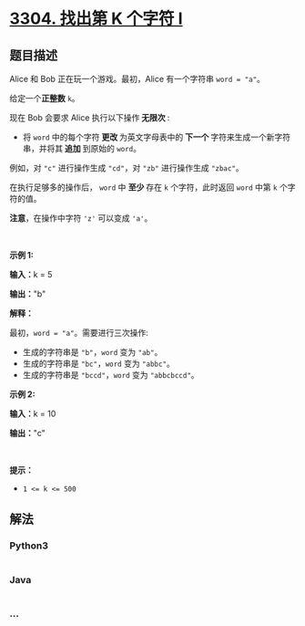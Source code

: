 # [3304. 找出第 K 个字符 I](https://leetcode.cn/problems/find-the-k-th-character-in-string-game-i)

## 题目描述

<!-- 这里写题目描述 -->

<p>Alice 和 Bob 正在玩一个游戏。最初，Alice 有一个字符串 <code>word = "a"</code>。</p>

<p>给定一个<strong>正整数</strong> <code>k</code>。</p>

<p>现在 Bob 会要求 Alice 执行以下操作<strong> 无限次 </strong>:</p>

<ul>
	<li>将 <code>word</code> 中的每个字符<strong> 更改 </strong>为英文字母表中的<strong> 下一个 </strong>字符来生成一个新字符串，并将其<strong> 追加 </strong>到原始的 <code>word</code>。</li>
</ul>

<p>例如，对 <code>"c"</code> 进行操作生成 <code>"cd"</code>，对 <code>"zb"</code> 进行操作生成 <code>"zbac"</code>。</p>

<p>在执行足够多的操作后， <code>word</code> 中 <strong>至少 </strong>存在 <code>k</code> 个字符，此时返回 <code>word</code> 中第 <code>k</code> 个字符的值。</p>

<p><strong>注意</strong>，在操作中字符 <code>'z'</code> 可以变成 <code>'a'</code>。</p>

<p>&nbsp;</p>

<p><strong class="example">示例 1:</strong></p>

<div class="example-block">
<p><strong>输入：</strong><span class="example-io">k = 5</span></p>

<p><strong>输出：</strong><span class="example-io">"b"</span></p>

<p><strong>解释：</strong></p>

<p>最初，<code>word = "a"</code>。需要进行三次操作:</p>

<ul>
	<li>生成的字符串是 <code>"b"</code>，<code>word</code> 变为 <code>"ab"</code>。</li>
	<li>生成的字符串是 <code>"bc"</code>，<code>word</code> 变为 <code>"abbc"</code>。</li>
	<li>生成的字符串是 <code>"bccd"</code>，<code>word</code> 变为 <code>"abbcbccd"</code>。</li>
</ul>
</div>

<p><strong class="example">示例 2:</strong></p>

<div class="example-block">
<p><strong>输入：</strong><span class="example-io">k = 10</span></p>

<p><strong>输出：</strong><span class="example-io">"c"</span></p>
</div>

<p>&nbsp;</p>

<p><strong>提示：</strong></p>

<ul>
	<li><code>1 &lt;= k &lt;= 500</code></li>
</ul>


## 解法

<!-- 这里可写通用的实现逻辑 -->

<!-- tabs:start -->

### **Python3**

<!-- 这里可写当前语言的特殊实现逻辑 -->

```python

```

### **Java**

<!-- 这里可写当前语言的特殊实现逻辑 -->

```java

```

### **...**

```

```

<!-- tabs:end -->
